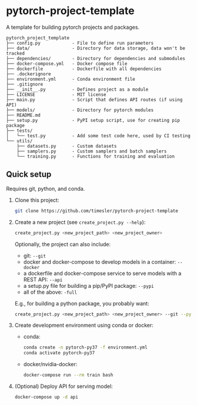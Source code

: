 # pytorch-project-template

A template for building pytorch projects and packages.

```
pytorch_project_template
├── config.py            - File to define run parameters
├── data/                - Directory for data storage, data won't be tracked
├── dependencies/        - Directory for dependencies and submodules
├── docker-compose.yml   - Docker compose file
├── dockerfile           - Dockerfile with all dependencies
├── .dockerignore
├── environment.yml      - Conda environment file
├── .gitignore
├── __init__.py          - Defines project as a module
├── LICENSE              - MIT license
├── main.py              - Script that defines API routes (if using API)
├── models/              - Directory for pytorch modules
├── README.md
├── setup.py             - PyPI setup script, use for creating pip package
├── tests/
│   └── test.py          - Add some test code here, used by CI testing 
└── utils/                
    ├── datasets.py      - Custom datasets
    ├── samplers.py      - Custom samplers and batch samplers
    └── training.py      - Functions for training and evaluation
```

## Quick setup

Requires git, python, and conda.

1. Clone this project:
    ```bash
    git clone https://github.com/timesler/pytorch-project-template
    ```
1. Create a new project (see `create_project.py --help`):
    ```bash
    create_project.py <new_project_path> <new_project_owner>
    ```
    Optionally, the project can also include:
    * git: `--git`
    * docker and docker-compose to develop models in a container: `--docker`
    * a dockerfile and docker-compose service to serve models with a REST API: `--api`
    * a setup.py file for building a pip/PyPI package: `--pypi`
    * all of the above: `-full`
    
    E.g., for building a python package, you probably want:
    ```bash
    create_project.py <new_project_path> <new_project_owner> --git --pypi
    ```

1. Create development environment using conda or docker:
    * conda:
        ```bash
        conda create -n pytorch-py37 -f environment.yml
        conda activate pytorch-py37
        ```
    * docker/nvidia-docker:
        ```bash
        docker-compose run --rm train bash
        ```
1. (Optional) Deploy API for serving model:
    ```bash
    docker-compose up -d api
    ```
